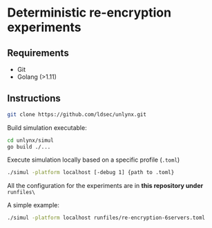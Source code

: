 # Deterministic re-encryption experiments 

## Requirements 

* Git
* Golang (>1.11)

## Instructions

```bash 
git clone https://github.com/ldsec/unlynx.git
```

Build simulation executable: 

```bash 
cd unlynx/simul
go build ./...
```
Execute simulation locally based on a specific profile (`.toml`)

```bash 
./simul -platform localhost [-debug 1] {path to .toml}
```

All the configuration for the experiments are in **this repository under** `runfiles\`

A simple example:
```bash 
./simul -platform localhost runfiles/re-encryption-6servers.toml
```

